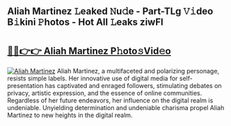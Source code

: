 ## Aliah Martinez 𝙻eaked 𝙽u𝚍e - Part-TLg 𝚅𝚒deo B𝚒kini 𝙿hotos - Hot All 𝙻eaks ziwFl

# <h2><a href="http://ld04f0y.urlbe.top/?page=Aliah+Martinez">🔗🔗👉👉 Aliah Martinez P𝚑oto𝚜Vid𝚎o</a></h2>

[![Aliah Martinez](https://i.imgur.com/eBuTRDB.gif)](http://ld04f0y.urlbe.top/?page=Aliah+Martinez)
Aliah Martinez, a multifaceted and polarizing personage, resists simple labels. Her innovative use of digital media for self-presentation has captivated and enraged followers, stimulating debates on privacy, artistic expression, and the essence of online communities. Regardless of her future endeavors, her influence on the digital realm is undeniable. Unyielding determination and undeniable charisma propel Aliah Martinez to new heights in the digital realm.
